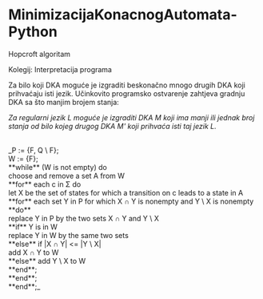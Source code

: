 # MinimizacijaKonacnogAutomata-Python
Hopcroft algoritam

Kolegij: Interpretacija programa

Za bilo koji DKA moguće je izgraditi beskonačno mnogo drugih DKA koji prihvaćaju isti jezik. Učinkovito programsko ostvarenje zahtjeva gradnju DKA sa što manjim brojem stanja:

_Za regularni jezik L moguće je izgraditi DKA M koji ima manji ili jednak broj stanja od bilo kojeg drugog DKA M' koji prihvaća isti taj jezik L._

<br />
_P := {F, Q \ F};<br />
W := {F};<br />
**while** (W is not empty) do<br />
     choose and remove a set A from W <br />
     **for** each c in Σ do <br />
          let X be the set of states for which a transition on c leads to a state in A <br />
          **for** each set Y in P for which X ∩ Y is nonempty and Y \ X is nonempty **do** <br />
               replace Y in P by the two sets X ∩ Y and Y \ X <br />
               **if** Y is in W <br />
                    replace Y in W by the same two sets <br />
               **else**
                    if |X ∩ Y| <= |Y \ X| <br />
                         add X ∩ Y to W <br />
                    **else**
                         add Y \ X to W <br />
          **end**;<br />
     **end**;<br />
**end**;_<br />

